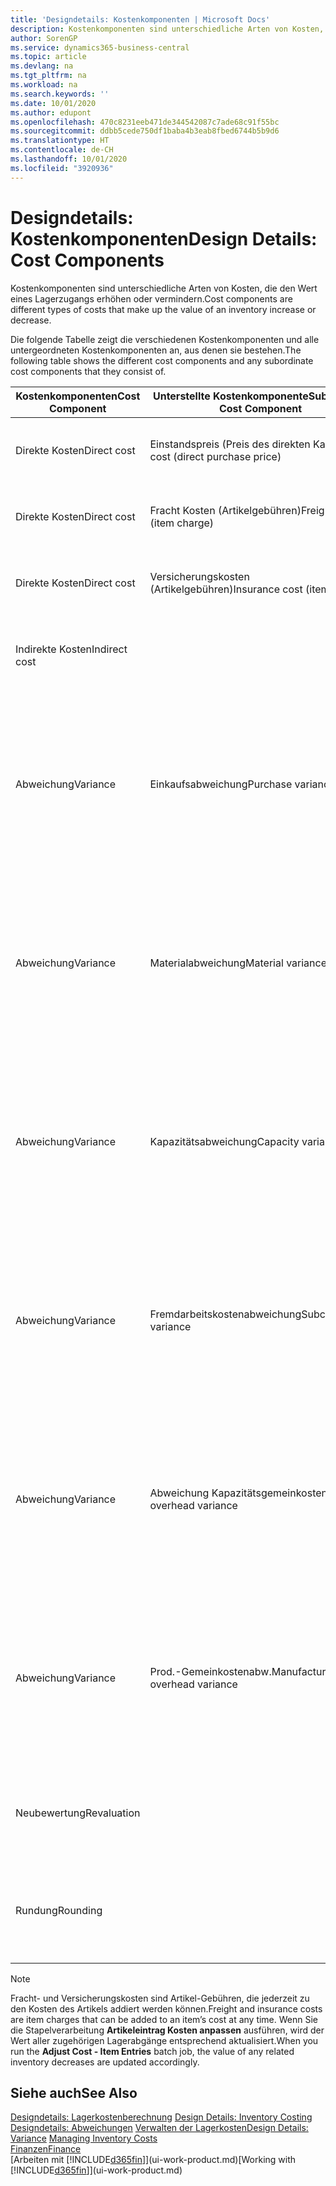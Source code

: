 ```yaml
---
title: 'Designdetails: Kostenkomponenten | Microsoft Docs'
description: Kostenkomponenten sind unterschiedliche Arten von Kosten, die den Wert eines Lagerzugangs erhöhen oder vermindern.
author: SorenGP
ms.service: dynamics365-business-central
ms.topic: article
ms.devlang: na
ms.tgt_pltfrm: na
ms.workload: na
ms.search.keywords: ''
ms.date: 10/01/2020
ms.author: edupont
ms.openlocfilehash: 470c8231eeb471de344542087c7ade68c91f55bc
ms.sourcegitcommit: ddbb5cede750df1baba4b3eab8fbed6744b5b9d6
ms.translationtype: HT
ms.contentlocale: de-CH
ms.lasthandoff: 10/01/2020
ms.locfileid: "3920936"
---
```

# <a name="design-details-cost-components"></a><span data-ttu-id="d4891-103">Designdetails: Kostenkomponenten</span><span class="sxs-lookup"><span data-stu-id="d4891-103">Design Details: Cost Components</span></span>
<span data-ttu-id="d4891-104">Kostenkomponenten sind unterschiedliche Arten von Kosten, die den Wert eines Lagerzugangs erhöhen oder vermindern.</span><span class="sxs-lookup"><span data-stu-id="d4891-104">Cost components are different types of costs that make up the value of an inventory increase or decrease.</span></span>  

 <span data-ttu-id="d4891-105">Die folgende Tabelle zeigt die verschiedenen Kostenkomponenten und alle untergeordneten Kostenkomponenten an, aus denen sie bestehen.</span><span class="sxs-lookup"><span data-stu-id="d4891-105">The following table shows the different cost components and any subordinate cost components that they consist of.</span></span>  

|<span data-ttu-id="d4891-106">Kostenkomponenten</span><span class="sxs-lookup"><span data-stu-id="d4891-106">Cost Component</span></span>|<span data-ttu-id="d4891-107">Unterstellte Kostenkomponente</span><span class="sxs-lookup"><span data-stu-id="d4891-107">Subordinate Cost Component</span></span>|<span data-ttu-id="d4891-108">Description</span><span class="sxs-lookup"><span data-stu-id="d4891-108">Description</span></span>|  
|--------------------|--------------------------------|---------------------------------------|  
|<span data-ttu-id="d4891-109">Direkte Kosten</span><span class="sxs-lookup"><span data-stu-id="d4891-109">Direct cost</span></span>|<span data-ttu-id="d4891-110">Einstandspreis (Preis des direkten Kaufs)</span><span class="sxs-lookup"><span data-stu-id="d4891-110">Unit cost (direct purchase price)</span></span>|<span data-ttu-id="d4891-111">Kosten, die direkt auf das Kostenobjekt zurückzuführen sind.</span><span class="sxs-lookup"><span data-stu-id="d4891-111">Cost that can be traced to a cost object.</span></span>|  
|<span data-ttu-id="d4891-112">Direkte Kosten</span><span class="sxs-lookup"><span data-stu-id="d4891-112">Direct cost</span></span>|<span data-ttu-id="d4891-113">Fracht Kosten (Artikelgebühren)</span><span class="sxs-lookup"><span data-stu-id="d4891-113">Freight cost (item charge)</span></span>|<span data-ttu-id="d4891-114">Kosten, die direkt auf das Kostenobjekt zurückzuführen sind.</span><span class="sxs-lookup"><span data-stu-id="d4891-114">Cost that can be traced to a cost object.</span></span>|  
|<span data-ttu-id="d4891-115">Direkte Kosten</span><span class="sxs-lookup"><span data-stu-id="d4891-115">Direct cost</span></span>|<span data-ttu-id="d4891-116">Versicherungskosten (Artikelgebühren)</span><span class="sxs-lookup"><span data-stu-id="d4891-116">Insurance cost (item charge)</span></span>|<span data-ttu-id="d4891-117">Kosten, die direkt auf das Kostenobjekt zurückzuführen sind.</span><span class="sxs-lookup"><span data-stu-id="d4891-117">Cost that can be traced to a cost object.</span></span>|  
|<span data-ttu-id="d4891-118">Indirekte Kosten</span><span class="sxs-lookup"><span data-stu-id="d4891-118">Indirect cost</span></span>||<span data-ttu-id="d4891-119">Kosten, die nicht auf ein Kostenobjekt zurückzuführen sind.</span><span class="sxs-lookup"><span data-stu-id="d4891-119">Cost that cannot be traced to a cost object.</span></span>|  
|<span data-ttu-id="d4891-120">Abweichung</span><span class="sxs-lookup"><span data-stu-id="d4891-120">Variance</span></span>|<span data-ttu-id="d4891-121">Einkaufsabweichung</span><span class="sxs-lookup"><span data-stu-id="d4891-121">Purchase variance</span></span>|<span data-ttu-id="d4891-122">Der Unterschied zwischen tatsächlichen Kosten und dem Einstandspreis (fest), der nur für Artikel mit der Lagerabgangsmethode **Standard** gebucht wird.</span><span class="sxs-lookup"><span data-stu-id="d4891-122">The difference between actual and standard costs, which is only posted for items using the **Standard** costing method.</span></span>|  
|<span data-ttu-id="d4891-123">Abweichung</span><span class="sxs-lookup"><span data-stu-id="d4891-123">Variance</span></span>|<span data-ttu-id="d4891-124">Materialabweichung</span><span class="sxs-lookup"><span data-stu-id="d4891-124">Material variance</span></span>|<span data-ttu-id="d4891-125">Der Unterschied zwischen tatsächlichen Kosten und dem Einstandspreis (fest), der nur für Artikel mit der Lagerabgangsmethode **Standard** gebucht wird.</span><span class="sxs-lookup"><span data-stu-id="d4891-125">The difference between actual and standard costs, which is only posted for items using the **Standard** costing method.</span></span>|  
|<span data-ttu-id="d4891-126">Abweichung</span><span class="sxs-lookup"><span data-stu-id="d4891-126">Variance</span></span>|<span data-ttu-id="d4891-127">Kapazitätsabweichung</span><span class="sxs-lookup"><span data-stu-id="d4891-127">Capacity variance</span></span>|<span data-ttu-id="d4891-128">Der Unterschied zwischen tatsächlichen Kosten und dem Einstandspreis (fest), der nur für Artikel mit der Lagerabgangsmethode **Standard** gebucht wird.</span><span class="sxs-lookup"><span data-stu-id="d4891-128">The difference between actual and standard costs, which is only posted for items using the **Standard** costing method.</span></span>|  
|<span data-ttu-id="d4891-129">Abweichung</span><span class="sxs-lookup"><span data-stu-id="d4891-129">Variance</span></span>|<span data-ttu-id="d4891-130">Fremdarbeitskostenabweichung</span><span class="sxs-lookup"><span data-stu-id="d4891-130">Subcontracted variance</span></span>|<span data-ttu-id="d4891-131">Der Unterschied zwischen tatsächlichen Kosten und dem Einstandspreis (fest), der nur für Artikel mit der Lagerabgangsmethode **Standard** gebucht wird.</span><span class="sxs-lookup"><span data-stu-id="d4891-131">The difference between actual and standard costs, which is only posted for items using the **Standard** costing method.</span></span>|  
|<span data-ttu-id="d4891-132">Abweichung</span><span class="sxs-lookup"><span data-stu-id="d4891-132">Variance</span></span>|<span data-ttu-id="d4891-133">Abweichung Kapazitätsgemeinkosten</span><span class="sxs-lookup"><span data-stu-id="d4891-133">Capacity overhead variance</span></span>|<span data-ttu-id="d4891-134">Der Unterschied zwischen tatsächlichen Kosten und dem Einstandspreis (fest), der nur für Artikel mit der Lagerabgangsmethode **Standard** gebucht wird.</span><span class="sxs-lookup"><span data-stu-id="d4891-134">The difference between actual and standard costs, which is only posted for items using the **Standard** costing method.</span></span>|  
|<span data-ttu-id="d4891-135">Abweichung</span><span class="sxs-lookup"><span data-stu-id="d4891-135">Variance</span></span>|<span data-ttu-id="d4891-136">Prod.-Gemeinkostenabw.</span><span class="sxs-lookup"><span data-stu-id="d4891-136">Manufacturing overhead variance</span></span>|<span data-ttu-id="d4891-137">Der Unterschied zwischen tatsächlichen Kosten und dem Einstandspreis (fest), der nur für Artikel mit der Lagerabgangsmethode **Standard** gebucht wird.</span><span class="sxs-lookup"><span data-stu-id="d4891-137">The difference between actual and standard costs, which is only posted for items using the **Standard** costing method.</span></span>|  
|<span data-ttu-id="d4891-138">Neubewertung</span><span class="sxs-lookup"><span data-stu-id="d4891-138">Revaluation</span></span>||<span data-ttu-id="d4891-139">Eine Abschreibung oder ein Wertzuwachs für den aktuellen Lagerwert.</span><span class="sxs-lookup"><span data-stu-id="d4891-139">A depreciation or appreciation of the current inventory value.</span></span>|  
|<span data-ttu-id="d4891-140">Rundung</span><span class="sxs-lookup"><span data-stu-id="d4891-140">Rounding</span></span>||<span data-ttu-id="d4891-141">Restbeträge, die durch die Berechnung von Bestandsminderungen entstehen.</span><span class="sxs-lookup"><span data-stu-id="d4891-141">Residuals caused by the way in which valuation of inventory decreases are calculated.</span></span>|  

> [!NOTE]  
>  <span data-ttu-id="d4891-142">Fracht- und Versicherungskosten sind Artikel-Gebühren, die jederzeit zu den Kosten des Artikels addiert werden können.</span><span class="sxs-lookup"><span data-stu-id="d4891-142">Freight and insurance costs are item charges that can be added to an item’s cost at any time.</span></span> <span data-ttu-id="d4891-143">Wenn Sie die Stapelverarbeitung **Artikeleintrag Kosten anpassen** ausführen, wird der Wert aller zugehörigen Lagerabgänge entsprechend aktualisiert.</span><span class="sxs-lookup"><span data-stu-id="d4891-143">When you run the **Adjust Cost - Item Entries** batch job, the value of any related inventory decreases are updated accordingly.</span></span>  

## <a name="see-also"></a><span data-ttu-id="d4891-144">Siehe auch</span><span class="sxs-lookup"><span data-stu-id="d4891-144">See Also</span></span>  
 <span data-ttu-id="d4891-145">[Designdetails: Lagerkostenberechnung](design-details-inventory-costing.md) </span><span class="sxs-lookup"><span data-stu-id="d4891-145">[Design Details: Inventory Costing](design-details-inventory-costing.md) </span></span>  
 <span data-ttu-id="d4891-146">[Designdetails: Abweichungen](design-details-variance.md) [Verwalten der Lagerkosten](finance-manage-inventory-costs.md)</span><span class="sxs-lookup"><span data-stu-id="d4891-146">[Design Details: Variance](design-details-variance.md) [Managing Inventory Costs](finance-manage-inventory-costs.md)</span></span>  
 [<span data-ttu-id="d4891-147">Finanzen</span><span class="sxs-lookup"><span data-stu-id="d4891-147">Finance</span></span>](finance.md)  
 <span data-ttu-id="d4891-148">[Arbeiten mit [!INCLUDE[d365fin](includes/d365fin_md.md)]](ui-work-product.md)</span><span class="sxs-lookup"><span data-stu-id="d4891-148">[Working with [!INCLUDE[d365fin](includes/d365fin_md.md)]](ui-work-product.md)</span></span>  
